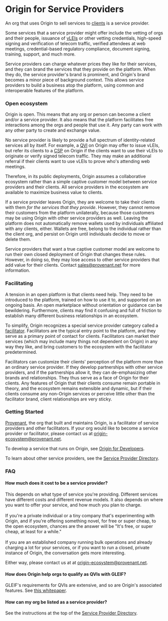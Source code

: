 # Origin for Service Providers

An org that uses Origin to sell services to [clients](../glossary.md#client) is a service provider.&#x20;

Some services that a service provider might offer include the vetting of orgs and their people, issuance of [vLEIs](../glossary.md#vlei) or other vetting credentials, high-speed signing and verification of telecom traffic, verified attendees at web meetings, credential-based regulatory compliance, document signing, training, support, and much more.

Service providers can charge whatever prices they like for their services, and they can brand the services that they provide on the platform. When they do, the service provider's brand is prominent, and Origin's brand becomes a minor piece of background context. This allows service providers to build a business atop the platform, using common and interoperable features of the platform.   &#x20;

### Open ecosystem

Origin is open. This means that any org or person can become a client and/or a service provider. It also means that the platform facilitates free interactions among the orgs and people that use it. Any party can work with any other party to create and exchange value.

No service provider is likely to provide a full spectrum of identity-related services all by itself. For example, a [QVI](../glossary.md#qvi-qualified-vlei-issuer) on Origin may offer to issue vLEIs, but refer its clients to a [CSP](../glossary.md#csp-communications-service-provider) on Origin if the clients want to use their vLEIs to originate or verify signed telecom traffic. They may make an additional referral if their clients want to use vLEIs to prove who's attending web meetings.

Therefore, in its public deployments, Origin assumes a collaborative ecosystem rather than a simple captive customer model between service providers and their clients. All service providers in the ecosystem are available to maximize business value to clients.

If a service provider leaves Origin, they are welcome to take their clients with them _for the services that they provide_. However, they cannot remove their customers from the platform unilaterally, because those customers may be using Origin with other service providers as well. Leaving the platform does not automatically remove wallets used by individuals affiliated with any clients, either. Wallets are free, belong to the individual rather than the client org, and persist on Origin until individuals decide to move or delete them.

Service providers that want a true captive customer model are welcome to run their own closed deployment of Origin that changes these rules. However, in doing so, they may lose access to other service providers that add value for their clients. Contact [sales@provenant.net](mailto:sales@provenant.net?subject=closed+deployment+of+Origin) for more information.&#x20;

### Facilitating

A tension in an open platform is that clients need help. They need to be introduced to the platform, trained on how to use it to, and supported on an ongoing basis. An open marketplace without orientation or guidance can be bewildering. Furthermore, clients may find it confusing and full of friction to establish many different business relationships in an ecosystem.&#x20;

To simplify, Origin recognizes a special service provider category called a [facilitator](../glossary.md#facilitator). Facilitators are the typical entry point to the platform, and they serve as a primary point of contact for clients. Facilitators can market their services (which may include many things not dependent on Origin) in any way they like, and bring customers to the ecosystem with the facilitator predetermined.

Facilitators can customize their clients' perception of the platform more than an ordinary service provider. If they develop partnerships with other service providers, and if the partnerships allow it, they can de-emphasizing other brands and relationships. They thus serve as a face of Origin for their clients. Any features of Origin that their clients consume remain portable in theory, and the ecosystem remains extensible and dynamic, but if their clients consume any non-Origin services or perceive little other than the facilitator brand, client relationships are very sticky.

### Getting Started

[Provenant](https://provenant.net), the org that built and maintains Origin, is a facilitator of service providers and other facilitators. If your org would like to become a service provider or facilitator, please contact us at [origin-ecosystem@provenant.net](mailto:origin-ecosystem@provenant.net).

To develop a service that runs on Origin, see [Origin for Developers](origin-for-developers.md).

To learn about other service providers, see the [Service Provider Directory](origin-for-clients/service-provider-directory.md).

### FAQ

#### How much does it cost to be a service provider?

This depends on what type of service you're providing. Different services have different costs and different revenue models. It also depends on where you want to offer your service, and how much you plan to charge.\
\
If you're a private individual or a tiny company that's experimenting with Origin, and if you're offering something novel, for free or super cheap, to the open ecosystem, chances are the answer will be "It's free, or super cheap, at least for a while."\
\
If you are an established company running bulk operations and already charging a lot for your services, or if you want to run a closed, private instance of Origin, the conversation gets more interesting.

Either way, please contact us at at [origin-ecosystem@provenant.net](mailto:origin-ecosystem@provenant.net).

#### How does Origin help orgs to qualify as QVIs with GLEIF?

GLEIF's requirements for QVIs are extensive, and so are Origin's associated features. See [this whitepaper](https://docs.google.com/document/d/1EW5ohzLS3GKAGf6KVv9tpK-0kZ4CB-RUGxJyVGpWyrY/edit#heading=h.a5jg1qltixms).

#### How can my org be listed as a service provider?

See the instructions at the top of the [Service Provider Directory](origin-for-clients/service-provider-directory.md).

